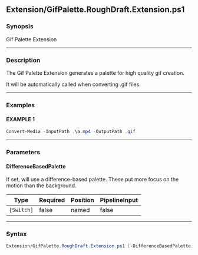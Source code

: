 Extension/GifPalette.RoughDraft.Extension.ps1
---------------------------------------------




### Synopsis
Gif Palette Extension



---


### Description

The Gif Palette Extension generates a palette for high quality gif creation.

It will be automatically called when converting .gif files.



---


### Examples
#### EXAMPLE 1
```PowerShell
Convert-Media -InputPath .\a.mp4 -OutputPath .gif
```



---


### Parameters
#### **DifferenceBasedPalette**

If set, will use a difference-based palette.  These put more focus on the motion than the background.






|Type      |Required|Position|PipelineInput|
|----------|--------|--------|-------------|
|`[Switch]`|false   |named   |false        |





---


### Syntax
```PowerShell
Extension/GifPalette.RoughDraft.Extension.ps1 [-DifferenceBasedPalette] [<CommonParameters>]
```
